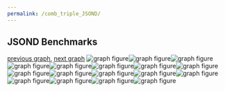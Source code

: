 ```yaml
---
permalink: /comb_triple_JSOND/
---
```



## JSOND Benchmarks

[previous graph](../comb_triple_H/), [next graph](../comb_triple_K/)
![graph figure](./images/triple/JSOND/JSOND-A_box.png)![graph figure](./images/triple/JSOND/JSOND-AVL_box.png)![graph figure](./images/triple/JSOND/JSOND-CYPHERD_box.png)![graph figure](./images/triple/JSOND/JSOND-EGG_box.png)![graph figure](./images/triple/JSOND/JSOND-F_box.png)![graph figure](./images/triple/JSOND/JSOND-FACE_box.png)![graph figure](./images/triple/JSOND/JSOND-FLOYD_box.png)![graph figure](./images/triple/JSOND/JSOND-H_box.png)![graph figure](./images/triple/JSOND/JSOND-JSOND_box.png)![graph figure](./images/triple/JSOND/JSOND-K_box.png)![graph figure](./images/triple/JSOND/JSOND-O_box.png)![graph figure](./images/triple/JSOND/JSOND-PDFD_box.png)![graph figure](./images/triple/JSOND/JSOND-RB_box.png)![graph figure](./images/triple/JSOND/JSOND-ROD_box.png)![graph figure](./images/triple/JSOND/JSOND-SMATRIX_box.png)![graph figure](./images/triple/JSOND/JSOND-SORTD_box.png)![graph figure](./images/triple/JSOND/JSOND-ZB_box.png)